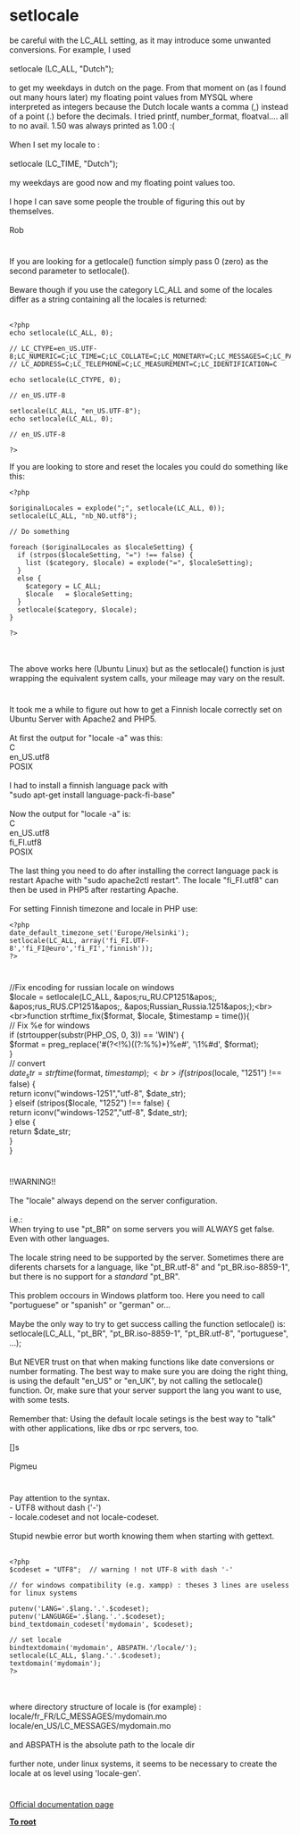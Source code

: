 # setlocale



be careful with the LC_ALL setting, as it may introduce some unwanted conversions. For example, I used <br><br>setlocale (LC_ALL, "Dutch");<br><br>to get my weekdays in dutch on the page. From that moment on (as I found out many hours later) my floating point values from MYSQL where interpreted as integers because the Dutch locale wants a comma (,) instead of a point (.) before the decimals. I tried printf, number_format, floatval.... all to no avail. 1.50 was always printed as 1.00 :(<br><br>When I set my locale to :<br><br> setlocale (LC_TIME, "Dutch");<br><br>my weekdays are good now and my floating point values too. <br><br>I hope I can save some people the trouble of figuring this out by themselves.<br><br>Rob  

#

If you are looking for a getlocale() function simply pass 0 (zero) as the second parameter to setlocale().<br><br>Beware though if you use the category LC_ALL and some of the locales differ as a string containing all the locales is returned:<br><br>

```
<?php
echo setlocale(LC_ALL, 0);

// LC_CTYPE=en_US.UTF-8;LC_NUMERIC=C;LC_TIME=C;LC_COLLATE=C;LC_MONETARY=C;LC_MESSAGES=C;LC_PAPER=C;LC_NAME=C;
// LC_ADDRESS=C;LC_TELEPHONE=C;LC_MEASUREMENT=C;LC_IDENTIFICATION=C

echo setlocale(LC_CTYPE, 0);

// en_US.UTF-8

setlocale(LC_ALL, "en_US.UTF-8");
echo setlocale(LC_ALL, 0);

// en_US.UTF-8

?>
```


If you are looking to store and reset the locales you could do something like this:



```
<?php

$originalLocales = explode(";", setlocale(LC_ALL, 0));
setlocale(LC_ALL, "nb_NO.utf8");

// Do something

foreach ($originalLocales as $localeSetting) {
  if (strpos($localeSetting, "=") !== false) {
    list ($category, $locale) = explode("=", $localeSetting);
  }
  else {
    $category = LC_ALL;
    $locale   = $localeSetting;
  }
  setlocale($category, $locale); 
}

?>
```
<br><br>The above works here (Ubuntu Linux) but as the setlocale() function is just wrapping the equivalent system calls, your mileage may vary on the result.  

#

It took me a while to figure out how to get a Finnish locale correctly set on Ubuntu Server with Apache2 and PHP5.<br><br>At first the output for "locale -a" was this:<br>C<br>en_US.utf8<br>POSIX<br><br>I had to install a finnish language pack with<br>"sudo apt-get install language-pack-fi-base"<br><br>Now the output for "locale -a" is:<br>C<br>en_US.utf8<br>fi_FI.utf8<br>POSIX<br><br>The last thing you need to do after installing the correct language pack is restart Apache with "sudo apache2ctl restart". The locale "fi_FI.utf8" can then be used in PHP5 after restarting Apache.<br><br>For setting Finnish timezone and locale in PHP use:<br>

```
<?php
date_default_timezone_set('Europe/Helsinki');
setlocale(LC_ALL, array('fi_FI.UTF-8','fi_FI@euro','fi_FI','finnish'));
?>
```
  

#

//Fix encoding for russian locale on windows<br>$locale = setlocale(LC_ALL, &apos;ru_RU.CP1251&apos;, &apos;rus_RUS.CP1251&apos;, &apos;Russian_Russia.1251&apos;);<br><br>function strftime_fix($format, $locale, $timestamp = time()){<br>    // Fix %e for windows<br>    if (strtoupper(substr(PHP_OS, 0, 3)) == &apos;WIN&apos;) {<br>        $format = preg_replace(&apos;#(?&lt;!%)((?:%%)*)%e#&apos;, &apos;\1%#d&apos;, $format);<br>    }<br>    // convert<br>    $date_str = strftime($format, $timestamp);<br>    if (stripos($locale, "1251") !== false) {<br>      return iconv("windows-1251","utf-8", $date_str);<br>    } elseif (stripos($locale, "1252") !== false) {<br>      return iconv("windows-1252","utf-8", $date_str);<br>    } else {<br>      return $date_str;<br>    }<br>}  

#

!!WARNING!!<br><br>The "locale" always depend on the server configuration.<br><br>i.e.:<br>When trying to use "pt_BR" on some servers you will ALWAYS get false. Even with other languages.<br><br>The locale string need to be supported by the server. Sometimes there are diferents charsets for a language, like "pt_BR.utf-8" and "pt_BR.iso-8859-1", but there is no support for a _standard_ "pt_BR".<br><br>This problem occours in Windows platform too. Here you need to call "portuguese" or "spanish" or "german" or...<br><br>Maybe the only way to try to get success calling the function setlocale() is:<br>setlocale(LC_ALL, "pt_BR", "pt_BR.iso-8859-1", "pt_BR.utf-8", "portuguese", ...);<br><br>But NEVER trust on that when making functions like date conversions or number formating. The best way to make sure you are doing the right thing, is using the default "en_US" or "en_UK", by not calling the setlocale() function. Or, make sure that your server support the lang you want to use, with some tests.<br><br>Remember that: Using the default locale setings is the best way to "talk" with other applications, like dbs or rpc servers, too.<br><br>[]s<br><br>Pigmeu  

#

Pay attention to the syntax.<br>- UTF8 without dash (&apos;-&apos;)<br>- locale.codeset and not locale-codeset.<br><br>Stupid newbie error but worth knowing them when starting with gettext.<br><br>

```
<?php
$codeset = "UTF8";  // warning ! not UTF-8 with dash '-'
        
// for windows compatibility (e.g. xampp) : theses 3 lines are useless for linux systems 

putenv('LANG='.$lang.'.'.$codeset);
putenv('LANGUAGE='.$lang.'.'.$codeset);
bind_textdomain_codeset('mydomain', $codeset);

// set locale
bindtextdomain('mydomain', ABSPATH.'/locale/');
setlocale(LC_ALL, $lang.'.'.$codeset);
textdomain('mydomain');
?>
```
<br><br>where directory structure of locale is (for example) :<br>locale/fr_FR/LC_MESSAGES/mydomain.mo<br>locale/en_US/LC_MESSAGES/mydomain.mo<br><br>and ABSPATH is the absolute path to the locale dir<br><br>further note, under linux systems, it seems to be necessary to create the locale at os level using &apos;locale-gen&apos;.  

#

[Official documentation page](https://www.php.net/manual/en/function.setlocale.php)

**[To root](/README.md)**